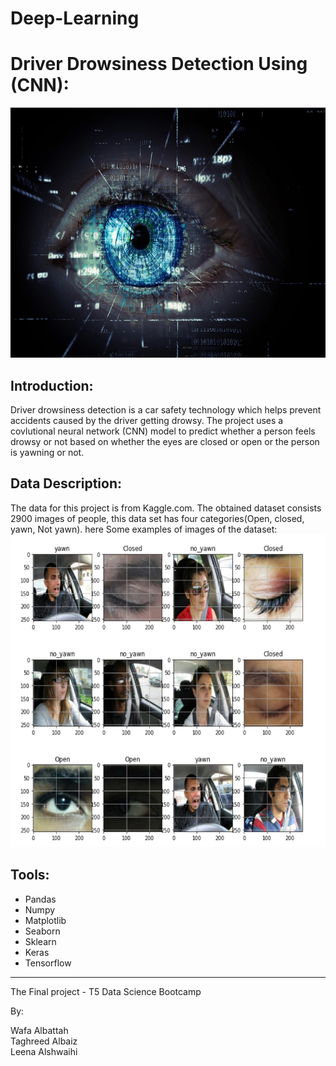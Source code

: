 
# Deep-Learning

# Driver Drowsiness Detection Using (CNN):

<img src="https://github.com/talbaiz/Deep-Learning/blob/main/Images/eye-.jpg" width="800" height="400" />

## Introduction:

Driver drowsiness detection is a car safety technology which helps prevent accidents caused by the driver getting drowsy.
The project uses a covlutional neural network (CNN) model to predict whether a person feels drowsy or not based on whether the eyes are closed or open or the person is yawning or not.

## Data Description:

The data for this project is from Kaggle.com. The obtained dataset consists 2900 images of people, this data set has four categories(Open, closed, yawn, Not yawn).
here Some examples of images of the dataset:
<img src="https://github.com/talbaiz/Deep-Learning/blob/main/Images/images%20dataset.png" width="800" height="500" />

## Tools:

- Pandas
- Numpy
- Matplotlib
- Seaborn
- Sklearn
- Keras
- Tensorflow

---------------------------------------------------------

The Final project - T5 Data Science Bootcamp

By:<br />

Wafa Albattah<br />
Taghreed Albaiz<br />
Leena Alshwaihi<br />
